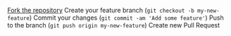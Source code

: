 [Fork the repository](http://github.com/rrrene/credo/fork)
Create your feature branch (`git checkout -b my-new-feature`)
Commit your changes (`git commit -am 'Add some feature'`)
Push to the branch (`git push origin my-new-feature`)
Create new Pull Request

